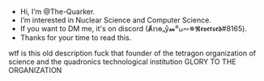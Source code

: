 - Hi, I’m @The-Quarker.
- I’m interested in Nuclear Science and Computer Science.
- If you want to DM me, it's on discord (Ⱥ𝕟өₙẙ𝓶⁰ߎ∾✵𝕽𝖊𝖛𝖊𝖗𝖘𝖊𝖉#8165).
- Thanks for your time to read this.

wtf is this old description fuck that
founder of the tetragon organization of science and the quadronics technological institution
GLORY TO THE ORGANIZATION

<!---
The-Quarker/The-Quarker is a ✨ special ✨ repository because its `README.md` (this file) appears on your GitHub profile.
You can click the Preview link to take a look at your changes.
--->
